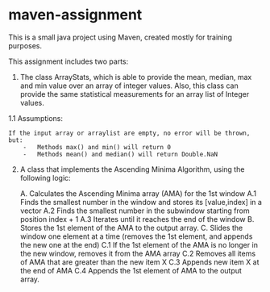 # maven-assignment
This is a small java project using Maven, created mostly for training purposes.

This assignment includes two parts:

1. The class ArrayStats, which is able to provide the mean, median, max and min value over
an array of integer values. Also, this class can provide the same statistical measurements
for an array list of Integer values.

1.1 Assumptions:

    If the input array or arraylist are empty, no error will be thrown, but:
        -   Methods max() and min() will return 0
        -   Methods mean() and median() will return Double.NaN

2. A class that implements the Ascending Minima Algorithm, using the following logic:

    A. Calculates the Ascending Minima array (AMA) for the 1st window
        A.1 Finds the smallest number in the window and stores its [value,index] in a
            vector
        A.2 Finds the smallest number in the subwindow starting from position index + 1
        A.3 Iterates until it reaches the end of the window
    B. Stores the 1st element of the AMA to the output array.
    C. Slides the window one element at a time (removes the 1st element, and appends the
        new one at the end)
        C.1 If the 1st element of the AMA is no longer in the new window, removes it from
            the AMA array
        C.2 Removes all items of AMA that are greater than the new item X
        C.3 Appends new item X at the end of AMA
        C.4 Appends the 1st element of AMA to the output array.
